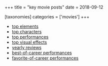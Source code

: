 +++
title = "key movie posts"
date = 2018-09-12

[taxonomies]
categories = ['movies']
+++

- [top elements]
- [top characters]
- [top performances]
- [top visual effects]
- [yearly reviews]
- [best-of-career performances]
- [favorite-of-career performances]

[top elements]: @/top-movie-elements.md
[top characters]: @/top-movie-characters.md
[top performances]: @/top-movie-performances.md
[top visual effects]: @/top-visual-effects.md
[yearly reviews]: http://tshepang.github.io/tags/year-movie-review
[best-of-career performances]: @/best-of-career-performances.md
[favorite-of-career performances]: @/favorite-of-career-performances.md
